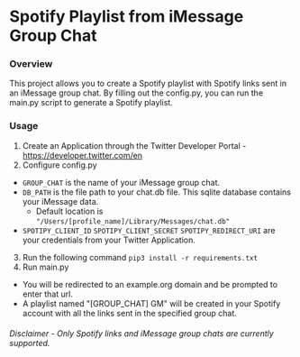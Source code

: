 # Spotify Playlist from iMessage Group Chat

### Overview
This project allows you to create a Spotify playlist with Spotify links sent in an iMessage group chat.
By filling out the config.py, you can run the main.py script to generate a Spotify playlist.

### Usage
1. Create an Application through the Twitter Developer Portal - https://developer.twitter.com/en
2. Configure config.py
  - `GROUP_CHAT` is the name of your iMessage group chat.
  - `DB_PATH` is the file path to your chat.db file. This sqlite database contains your iMessage data.
    - Default location is `"/Users/[profile_name]/Library/Messages/chat.db"`
  - `SPOTIPY_CLIENT_ID` `SPOTIPY_CLIENT_SECRET` `SPOTIPY_REDIRECT_URI` are your credentials from your Twitter Application.
3. Run the following command `pip3 install -r requirements.txt`
4. Run main.py
  - You will be redirected to an example.org domain and be prompted to enter that url.
  - A playlist named "[GROUP_CHAT] GM" will be created in your Spotify account with all the links sent in the specified group chat.


###### Disclaimer - Only Spotify links and iMessage group chats are currently supported.
